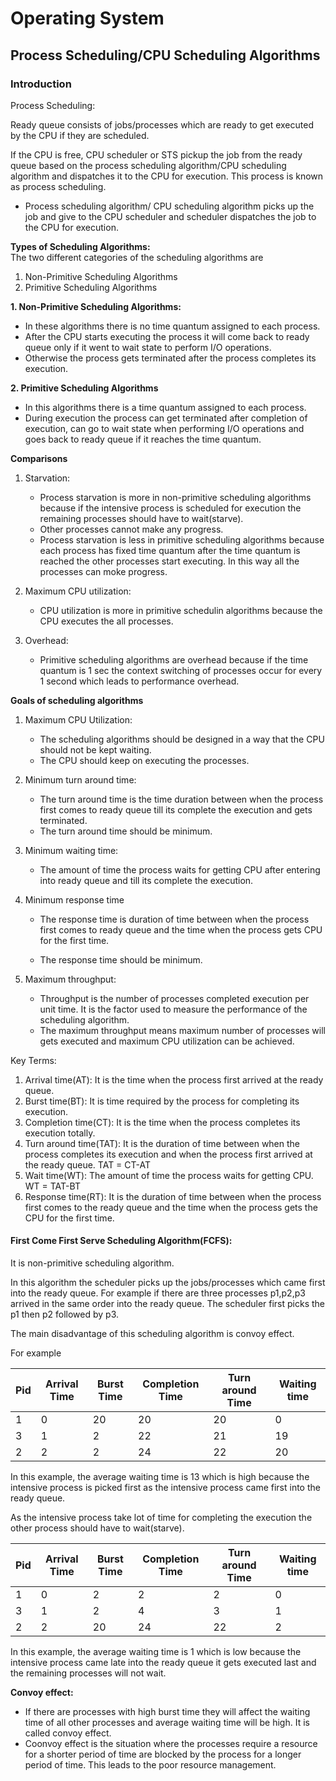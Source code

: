 # Operating System

## Process Scheduling/CPU Scheduling Algorithms

### Introduction

Process Scheduling:

Ready queue consists of jobs/processes which are ready to get executed by the CPU if they are scheduled.

If the CPU is free, CPU scheduler or STS pickup the job from the ready queue based on the process scheduling algorithm/CPU scheduling algorithm and dispatches it to the CPU for execution.
This process is known as process scheduling.

- Process scheduling algorithm/ CPU scheduling algorithm picks up the job and give to the CPU scheduler and scheduler dispatches the job to the CPU for execution.

**Types of Scheduling Algorithms:**  
The two different categories of the scheduling algorithms are

1. Non-Primitive Scheduling Algorithms
2. Primitive Scheduling Algorithms

**1. Non-Primitive Scheduling Algorithms:**

- In these algorithms there is no time quantum assigned to each process.
- After the CPU starts executing the process it will come back to ready queue only if it went to wait state to perform I/O operations.
- Otherwise the process gets terminated after the process completes its execution.

**2. Primitive Scheduling Algorithms**

- In this algorithms there is a time quantum assigned to each process.
- During execution the process can get terminated after completion of execution, can go to wait state when performing I/O operations and goes back to ready queue if it reaches the time quantum.

**Comparisons**

1. Starvation:

   - Process starvation is more in non-primitive scheduling algorithms because if the intensive process is scheduled for execution the remaining processes should have to wait(starve).
   - Other processes cannot make any progress.
   - Process starvation is less in primitive scheduling algorithms because each process has fixed time quantum after the time quantum is reached the other processes start executing. In this way all the processes can moke progress.

2. Maximum CPU utilization:

   - CPU utilization is more in primitive schedulin algorithms because the CPU executes the all processes.

3. Overhead:

   - Primitive scheduling algorithms are overhead because if the time quantum is 1 sec the context switching of processes occur for every 1 second which leads to performance overhead.

**Goals of scheduling algorithms**

1. Maximum CPU Utilization:

   - The scheduling algorithms should be designed in a way that the CPU should not be kept waiting.
   - The CPU should keep on executing the processes.

2. Minimum turn around time:

   - The turn around time is the time duration between when the process first comes to ready queue till its complete the execution and gets terminated.
   - The turn around time should be minimum.

3. Minimum waiting time:

   - The amount of time the process waits for getting CPU after entering into ready queue and till its complete the execution.

4. Minimum response time

   - The response time is duration of time between when the process first comes to ready queue and the time when the process gets CPU for the first time.

   - The response time should be minimum.

5. Maximum throughput:

   - Throughput is the number of processes completed execution per unit time. It is the factor used to measure the performance of the scheduling algorithm.
   - The maximum throughput means maximum number of processes will gets executed and maximum CPU utilization can be achieved.

Key Terms:

1. Arrival time(AT): It is the time when the process first arrived at the ready queue.
2. Burst time(BT): It is time required by the process for completing its execution.
3. Completion time(CT): It is the time when the process completes its execution totally.
4. Turn around time(TAT): It is the duration of time between when the process completes its execution and when the process first arrived at the ready queue. TAT = CT-AT
5. Wait time(WT): The amount of time the process waits for getting CPU. WT = TAT-BT
6. Response time(RT): It is the duration of time between when the process first comes to the ready queue and the time when the process gets the CPU for the first time.

#### First Come First Serve Scheduling Algorithm(FCFS):

It is non-primitive scheduling algorithm.

In this algorithm the scheduler picks up the jobs/processes which came first into the ready queue.
For example if there are three processes p1,p2,p3 arrived in the same order into the ready queue. The scheduler first picks the p1 then p2 followed by p3.

The main disadvantage of this scheduling algorithm is convoy effect.

For example

| Pid | Arrival Time | Burst Time | Completion Time | Turn around Time | Waiting time |
| --- | ------------ | ---------- | --------------- | ---------------- | ------------ |
| 1   | 0            | 20         | 20              | 20               | 0            |
| 3   | 1            | 2          | 22              | 21               | 19           |
| 2   | 2            | 2          | 24              | 22               | 20           |

In this example, the average waiting time is 13 which is high because the intensive process is picked first as the intensive process came first into the ready queue.

As the intensive process take lot of time for completing the execution the other process should have to wait(starve).

| Pid | Arrival Time | Burst Time | Completion Time | Turn around Time | Waiting time |
| --- | ------------ | ---------- | --------------- | ---------------- | ------------ |
| 1   | 0            | 2          | 2               | 2                | 0            |
| 3   | 1            | 2          | 4               | 3                | 1            |
| 2   | 2            | 20         | 24              | 22               | 2            |

In this example, the average waiting time is 1 which is low because the intensive process came late into the ready queue it gets executed last and the remaining processes will not wait.

**Convoy effect:**

- If there are processes with high burst time they will affect the waiting time of all other processes and average waiting time will be high. It is called convoy effect.
- Coonvoy effect is the situation where the processes require a resource for a shorter period of time are blocked by the process for a longer period of time. This leads to the poor resource management.
